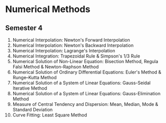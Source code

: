 # Numerical Methods
## Semester 4

1.	Numerical Interpolation: Newton's Forward Interpolation
2.	Numerical Interpolation: Newton's Backward Interpolation
3.	Numerical Interpolation: Lagrange's Interpolation
4.	Numerical Integration: Trapezoidal Rule & Simpson's 1/3 Rule
5.	Numerical Solution of Non-Linear Equation: Bisection Method, Regula Falsi Method & Newton-Raphson Method
6.	Numerical Solution of Ordinary Differential Equations: Euler's Method & Runge–Kutta Method
7.	Numerical Solution of a System of Linear Equations: Gauss-Seidal Iterative Method
8.	Numerical Solution of a System of Linear Equations: Gauss-Elimination Method
9.	Measure of Central Tendency and Dispersion: Mean, Median, Mode & Standard Deviation
10.	Curve Fitting: Least Square Method